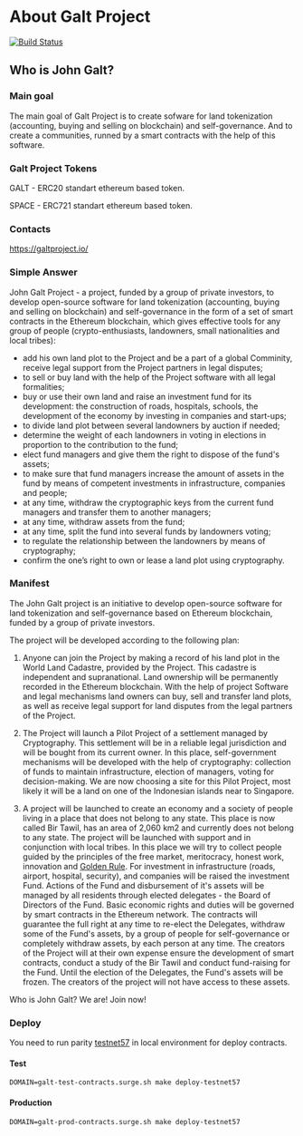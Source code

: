 # About Galt Project
[![Build Status](https://travis-ci.org/galtspace/galtproject-contracts.svg?branch=develop)](https://travis-ci.org/galtspace/galtproject-contracts)

## Who is John Galt?

### Main goal
The main goal of Galt Project is to create sofware for land tokenization (accounting, buying and selling on blockchain) and self-governance. And to create a communities, runned by a smart contracts with the help of this software.

### Galt Project Tokens
GALT - ERC20 standart ethereum based token.

SPACE - ERC721 standart ethereum based token.

### Contacts
https://galtproject.io/

### Simple Answer
John Galt Project - a project, funded by a group of private investors, to develop open-source software for land tokenization (accounting, buying and selling on blockchain) and self-governance in the form of a set of smart contracts in the Ethereum blockchain, which gives effective tools for any group of people (crypto-enthusiasts, landowners, small nationalities and local tribes):
- add his own land plot to the Project and be a part of a global Comminity, receive legal support from the Project partners in legal disputes;
- to sell or buy land with the help of the Project software with all legal formalities;
- buy or use their own land and raise an investment fund for its development: the construction of roads, hospitals, schools, the development of the economy by investing in companies and start-ups;
- to divide land plot between several landowners by auction if needed;
- determine the weight of each landowners in voting in elections in proportion to the contribution to the fund;
- elect fund managers and give them the right to dispose of the fund's assets;
- to make sure that fund managers increase the amount of assets in the fund by means of competent investments in infrastructure, companies and people;
- at any time, withdraw the cryptographic keys from the current fund managers and transfer them to another managers;
- at any time, withdraw assets from the fund;
- at any time, split the fund into several funds by landowners voting;
- to regulate the relationship between the landowners by means of cryptography;
- confirm the one’s right to own or lease a land plot using cryptography.

### Manifest
The John Galt project is an initiative to develop open-source software for land tokenization and self-governance based on Ethereum blockchain, funded by a group of private investors.

The project will be developed according to the following plan:

1. Anyone can join the Project by making a record of his land plot in the World Land Cadastre, provided by the Project. This cadastre is independent and supranational. Land ownership  will be permanently recorded in the Ethereum blockchain. With the help of project Software and legal mechanisms land owners can buy, sell and transfer land plots, as well as receive legal support for land disputes from the legal partners of the Project.

2. The Project will launch a Pilot Project of a settlement managed by Cryptography. This settlement will be in a reliable legal jurisdiction and will be bought from its current owner. In this place, self-government mechanisms will be developed with the help of cryptography: collection of funds to maintain infrastructure, election of managers, voting for decision-making. We are now choosing a site for this Pilot Project, most likely it will be a land on one of the Indonesian islands near to Singapore.

3. A project will be launched to create an economy and a society of people living in a place that does not belong to any state. This place is now called Bir Tawil, has an area of 2,060 km2 and currently does not belong to any state. The project will be launched with support and in conjunction with local tribes. In this place we will try to collect people guided by the principles of the free market, meritocracy, honest work, innovation and [Golden Rule](https://en.wikipedia.org/wiki/Golden_Rule). For investment in infrastructure (roads, airport, hospital, security), and companies will be raised the investment Fund. Actions of the Fund and disbursement of it's assets will be managed by all residents through elected delegates - the Board of Directors of the Fund. Basic economic rights and duties will be governed by smart contracts in the Ethereum network. The contracts will guarantee the full right at any time to re-elect the Delegates, withdraw some of the Fund's assets, by a group of people for self-governance or completely withdraw assets, by each person at any time. The creators of the Project will at their own expense ensure the development of smart contracts, conduct a study of the Bir Tawil and conduct fund-raising for the Fund. Until the election of the Delegates, the Fund's assets will be frozen. The creators of the project will not have access to these assets.

Who is John Galt? We are! Join now!

### Deploy
You need to run parity [testnet57](https://github.com/galtspace/testnet-57) in local environment for deploy contracts.
#### Test
```
DOMAIN=galt-test-contracts.surge.sh make deploy-testnet57
```
#### Production
```
DOMAIN=galt-prod-contracts.surge.sh make deploy-testnet57
```

